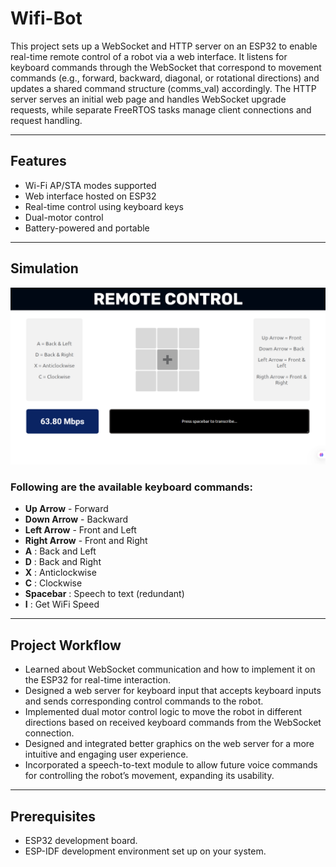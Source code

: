 # Wifi-Bot

This project sets up a WebSocket and HTTP server on an ESP32 to enable real-time remote control of a robot via a web interface. It listens for keyboard commands through the WebSocket that correspond to movement commands (e.g., forward, backward, diagonal, or rotational directions) and updates a shared command structure (comms_val) accordingly. The HTTP server serves an initial web page and handles WebSocket upgrade requests, while separate FreeRTOS tasks manage client connections and request handling.

---

## Features

-  Wi-Fi AP/STA modes supported
-  Web interface hosted on ESP32
-  Real-time control using keyboard keys
-  Dual-motor control
-  Battery-powered and portable

---

## Simulation

![](RCServer.png)

### Following are the available keyboard commands:

- **Up Arrow** - Forward
- **Down Arrow** - Backward
- **Left Arrow** - Front and Left
- **Right Arrow** - Front and Right
- **A** : Back and Left
- **D** : Back and Right
- **X** : Anticlockwise
- **C** : Clockwise
- **Spacebar** : Speech to text (redundant)
- **I** : Get WiFi Speed

---

## Project Workflow

- Learned about WebSocket communication and how to implement it on the ESP32 for real-time interaction.
- Designed a web server for keyboard input that accepts keyboard inputs and sends corresponding control commands to the robot.
- Implemented dual motor control logic to move the robot in different directions based on received keyboard commands from the WebSocket connection.
- Designed and integrated better graphics on the web server for a more intuitive and engaging user experience.
- Incorporated a speech-to-text module to allow future voice commands for controlling the robot’s movement, expanding its usability.

---

## Prerequisites

- ESP32 development board.
- ESP-IDF development environment set up on your system.
